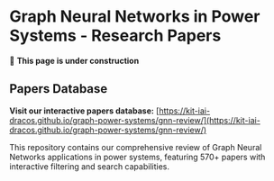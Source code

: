# Graph Neural Networks in Power Systems - Research Papers

🚧 **This page is under construction**

## Papers Database

**Visit our interactive papers database:** [https://kit-iai-dracos.github.io/graph-power-systems/gnn-review/](https://kit-iai-dracos.github.io/graph-power-systems/gnn-review/)

This repository contains our comprehensive review of Graph Neural Networks applications in power systems, featuring 570+ papers with interactive filtering and search capabilities.

